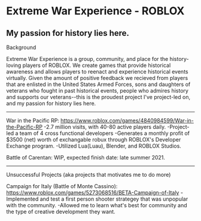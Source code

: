 # Extreme War Experience - ROBLOX

 My passion for history lies here.
 ----------------------------------------------------------------------------------------------------------------------------------------------------------------
 Background
 
 Extreme War Experience is a group, community, and place for the history-loving players of ROBLOX. We create games that provide historical awareness and allows players to reenact and experience historical events virtually. Given the amount of positive feedback we recieved from players that are enlisted in the United States Armed Forces, sons and daughters of veterans who fought in past historical events, people who admires history and supports our veterans--this is the proudest project I've project-led on, and my passion for history lies here.
 
 ----------------------------------------------------------------------------------------------------------------------------------------------------------------
War in the Pacific RP:
https://www.roblox.com/games/4840984599/War-in-the-Pacific-RP
-2.7 million visits, with 40-80 active players daily.
-Project-led a team of 4 cross functional developers
-Generates a monthly profit of $3500 (net) worth of exchangable robux through ROBLOX's Developer Exchange program.
-Utilized Lua(Luau), Blender, and ROBLOX Studios.

Battle of Carentan:
WIP, expected finish date: late summer 2021.



----------------------------------------------------------------------------------------------------------------------------------------------------------------
Unsuccessful Projects (aka projects that motivates me to do more)

Campaign for Italy (Battle of Monte Cassino):
https://www.roblox.com/games/5273068516/BETA-Campaign-of-Italy
-Implemented and test a first person shooter strategey that was unpopular with the community.
-Allowed me to learn what's best for community and the type of creative development they want.




